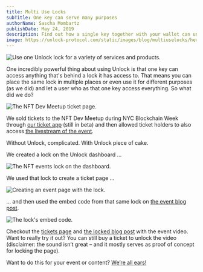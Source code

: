```yaml
---
title: Multi Use Locks
subTitle: One key can serve many purposes
authorName: Sascha Mombartz
publishDate: May 24, 2019
description: Find out how a single key together with your wallet can unlock anything from tickets to content. 
image: https://unlock-protocol.com/static/images/blog/multiuselocks/hero.jpg
---
```


![Use one Unlock lock for a variety of services and products.](/static/images/blog/multiuselocks/hero.jpg)

One incredibly powerful thing about using Unlock is that one key can access anything that's behind a lock it has access to. That means you can place the same lock in multiple places or even use it for different purposes (as we did) and let a user who as that one key access everything. So what did we do?

![The NFT Dev Meetup ticket page.](/static/images/blog/multiuselocks/nft-ticket-page.jpg)

We sold tickets to the NFT Dev Meetup during NYC Blockchain Week through [our ticket app](https://tickets.unlock-protocol.com/event/0x5865Ff2CBd045Ef1cfE19739df19E83B32b783b4) (still in beta) and then allowed ticket holders to also access [the livestream of the event](https://unlock-protocol.com/blog/nft-dev-meetup/). 

Without Unlock, complicated. With Unlock piece of cake.

We created a lock on the Unlock dashboard …

![The NFT events lock on the dashboard.](/static/images/blog/multiuselocks/nft-lock-dashboard.jpg)

 We used that lock to create a ticket page …

![Creating an event page with the lock.](/static/images/blog/multiuselocks/nft-event-creation.jpg)

… and then used the embed code from that same lock on [the event blog post](https://unlock-protocol.com/blog/nft-dev-meetup/).

![The lock's embed code.](/static/images/blog/multiuselocks/nft-lock-embed.jpg)

Checkout the [tickets page](https://tickets.unlock-protocol.com/event/0x5865Ff2CBd045Ef1cfE19739df19E83B32b783b4) and [the locked blog post](https://unlock-protocol.com/blog/nft-dev-meetup/) with the event video. Want to really try it out? You can still buy a ticket to unlock the video (disclaimer: the sound isn’t great  – and it mostly serves as proof of concept for locking the page).

Want to do this for your event or content? [We’re all ears!](mailto:hello@unlock-protocol.com)

